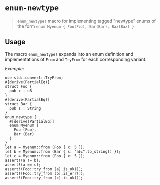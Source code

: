# `enum-newtype`

> `enum_newtype!` macro for implementing tagged "newtype" enums of the form
> `enum Myenum { Foo(Foo), Bar(Bar), Baz(Baz) }`

## Usage

The macro `enum_newtype!` expands into an enum definition and implementations of
`From` and `TryFrom` for each corresponding variant.

*Example*:

```
use std::convert::TryFrom;
#[derive(PartialEq)]
struct Foo {
  pub x : u8
}
#[derive(PartialEq)]
struct Bar {
  pub s : String
}
enum_newtype!{
  #[derive(PartialEq)]
  enum Myenum {
    Foo (Foo),
    Bar (Bar)
  }
}
let a = Myenum::from (Foo { x: 5 });
let b = Myenum::from (Bar { s: "abc".to_string() });
let c = Myenum::from (Foo { x: 5 });
assert!(a != b);
assert!(a == c);
assert!(Foo::try_from (a).is_ok());
assert!(Foo::try_from (b).is_err());
assert!(Foo::try_from (c).is_ok());
```
